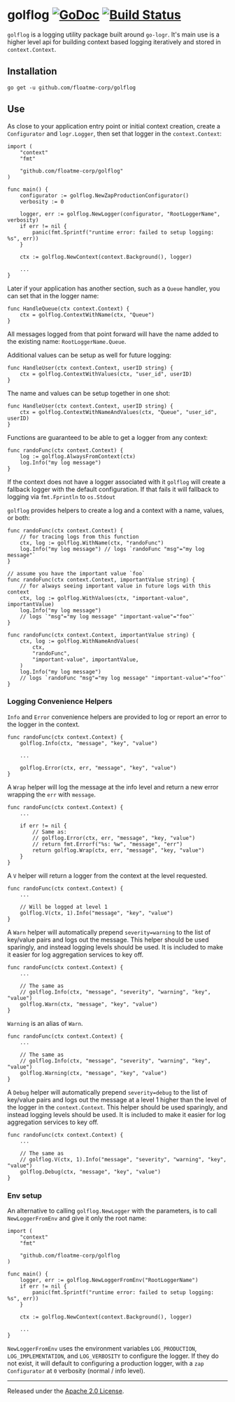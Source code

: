 # golflog [![GoDoc][doc-img]][doc] [![Build Status][ci-img]][ci]

`golflog` is a logging utility package built around `go-logr`. It's main use
is a higher level api for building context based logging iteratively and
stored in `context.Context`.

## Installation

	go get -u github.com/floatme-corp/golflog

## Use

As close to your application entry point or initial context creation, create
a `Configurator` and `logr.Logger`, then set that logger in the
`context.Context`:
```golang
import (
    "context"
    "fmt"

    "github.com/floatme-corp/golflog"
)

func main() {
    configurator := golflog.NewZapProductionConfigurator()
    verbosity := 0

    logger, err := golflog.NewLogger(configurator, "RootLoggerName", verbosity)
    if err != nil {
        panic(fmt.Sprintf("runtime error: failed to setup logging: %s", err))
    }

    ctx := golflog.NewContext(context.Background(), logger)

    ...
}
```
Later if your application has another section, such as a `Queue` handler, you
can set that in the logger name:
```golang
func HandleQueue(ctx context.Context) {
    ctx = golflog.ContextWithName(ctx, "Queue")
}
```
All messages logged from that point forward will have the name added to the
existing name: `RootLoggerName.Queue`.

Additional values can be setup as well for future logging:
```golang
func HandleUser(ctx context.Context, userID string) {
    ctx = golflog.ContextWithValues(ctx, "user_id", userID)
}
```

The name and values can be setup together in one shot:
```golang
func HandleUser(ctx context.Context, userID string) {
    ctx = golflog.ContextWithNameAndValues(ctx, "Queue", "user_id", userID)
}
```

Functions are guaranteed to be able to get a logger from any context:
```golang
func randoFunc(ctx context.Context) {
    log := golflog.AlwaysFromContext(ctx)
    log.Info("my log message")
}
```
If the context does not have a logger associated with it `golflog` will
create a fallback logger with the default configuration. If that fails
it will fallback to logging via `fmt.Fprintln` to `os.Stdout`

`golflog` provides helpers to create a log and a context with a name, values,
or both:
```golang
func randoFunc(ctx context.Context) {
    // for tracing logs from this function
    ctx, log := golflog.WithName(ctx, "randoFunc")
    log.Info("my log message") // logs `randoFunc "msg"="my log message"`
}

// assume you have the important value `foo`
func randoFunc(ctx context.Context, importantValue string) {
    // for always seeing important value in future logs with this context
    ctx, log := golflog.WithValues(ctx, "important-value", importantValue)
    log.Info("my log message")
    // logs `"msg"="my log message" "important-value"="foo"`
}

func randoFunc(ctx context.Context, importantValue string) {
    ctx, log := golflog.WithNameAndValues(
        ctx,
        "randoFunc",
        "important-value", importantValue,
    )
    log.Info("my log message")
    // logs `randoFunc "msg"="my log message" "important-value"="foo"`
}
```

### Logging Convenience Helpers

`Info` and `Error` convenience helpers are provided to log or report an error
to the logger in the context.

```golang
func randoFunc(ctx context.Context) {
    golflog.Info(ctx, "message", "key", "value")

    ...

    golflog.Error(ctx, err, "message", "key", "value")
}
```

A `Wrap` helper will log the message at the info level and return a new error
wrapping the `err` with `message`.

```golang
func randoFunc(ctx context.Context) {
    ...

    if err != nil {
        // Same as:
        // golflog.Error(ctx, err, "message", "key, "value")
        // return fmt.Errorf("%s: %w", "message", "err")
        return golflog.Wrap(ctx, err, "message", "key, "value")
    }
}
```

A `V` helper will return a logger from the context at the level requested.

```golang
func randoFunc(ctx context.Context) {
    ...

    // Will be logged at level 1
    golflog.V(ctx, 1).Info("message", "key", "value")
}
```

A `Warn` helper will automatically prepend `severity=warning` to the list of
key/value pairs and logs out the message. This helper should be used sparingly,
and instead logging levels should be used. It is included to make it easier
for log aggregation services to key off.

```golang
func randoFunc(ctx context.Context) {
    ...

    // The same as
    // golflog.Info(ctx, "message", "severity", "warning", "key", "value")
    golflog.Warn(ctx, "message", "key", "value")
}
```

`Warning` is an alias of `Warn`.

```golang
func randoFunc(ctx context.Context) {
    ...

    // The same as
    // golflog.Info(ctx, "message", "severity", "warning", "key", "value")
    golflog.Warning(ctx, "message", "key", "value")
}
```

A `Debug` helper will automatically prepend `severity=debug` to the list of
key/value pairs and logs out the message at a level 1 higher than the level
of the logger in the `context.Context`. This helper should be used sparingly,
and instead logging levels should be used. It is included to make it easier
for log aggregation services to key off.

```golang
func randoFunc(ctx context.Context) {
    ...

    // The same as
    // golflog.V(ctx, 1).Info("message", "severity", "warning", "key", "value")
    golflog.Debug(ctx, "message", "key", "value")
}
```

### Env setup

An alternative to calling `golflog.NewLogger` with the parameters, is to call
`NewLoggerFromEnv` and give it only the root name:
```golang
import (
    "context"
    "fmt"

    "github.com/floatme-corp/golflog
)

func main() {
    logger, err := golflog.NewLoggerFromEnv("RootLoggerName")
    if err != nil {
        panic(fmt.Sprintf("runtime error: failed to setup logging: %s", err))
    }

    ctx := golflog.NewContext(context.Background(), logger)

    ...
}
```
`NewLoggerFromEnv` uses the environment variables `LOG_PRODUCTION`,
`LOG_IMPLEMENTATION`, and `LOG_VERBOSITY` to configure the logger. If they
do not exist, it will default to configuring a production logger, with
a `zap` `Configurator` at `0` verbosity (normal / info level).

-------------------------------------------------------------------------------

Released under the [Apache 2.0 License].

[Apache 2.0 License]: LICENSE
[doc-img]: https://pkg.go.dev/badge/github.com/floatme-corp/golflog
[doc]: https://pkg.go.dev/github.com/floatme-corp/golflog
[ci-img]: https://github.com/floatme-corp/golflog/actions/workflows/test.yaml/badge.svg
[ci]: https://github.com/floatme-corp/golflog/actions/workflows/test.yaml
